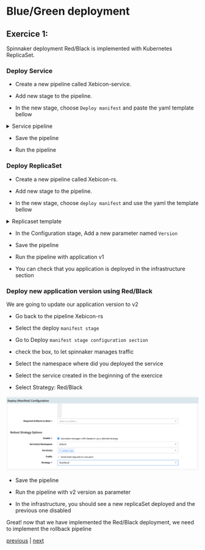 # Blue/Green deployment
## Exercice 1:

Spinnaker deployment Red/Black is implemented with Kubernetes ReplicaSet.

### Deploy Service

* Create a new pipeline called Xebicon-service.

* Add new stage to the pipeline.

* In the new stage, choose `Deploy manifest` and paste the yaml template bellow 

<details><summary>Service pipeline</summary>
<p>

```

apiVersion: v1
kind: Service
metadata:
  name: xebicon-app
spec:
  ports:
    - port: 80
      protocol: TCP
      targetPort: 8080
  selector:
    app: xebincon-app
  type: ClusterIP


```

</p>
</details>

* Save the pipeline

* Run the pipeline


### Deploy ReplicaSet

* Create a new pipeline called Xebicon-rs.

* Add new stage to the pipeline.

* In the new stage, choose `deploy manifest` and use the yaml the template bellow 

<details><summary>Replicaset template</summary>
<p>

```

apiVersion: apps/v1beta2
kind: ReplicaSet
metadata:
  labels:
    applicationName: xebicon-app
  name: xebincon-app
spec:
  replicas: 3
  selector:
    matchLabels:
      applicationName: xebicon-app
  template:
    metadata:
      labels:
        applicationName: xebicon-app
    spec:
      containers:
        - image: 'chakch007/node-web-app:${parameters["version"]}'
          name: primary
          ports:
            - containerPort: 8080
```

</p>
</details>

* In the Configuration stage, Add a new parameter named `Version` 

* Save the pipeline

* Run the pipeline with application v1

* You can check that you application is deployed in the infrastructure section

### Deploy new application version using Red/Black

We are going to update our application version to v2

* Go back to the pipeline Xebicon-rs

* Select the deploy `manifest stage`

* Go to Deploy `manifest stage configuration section`

* check the box, to let spinnaker manages traffic

* Select the namespace where did you deployed the service

* Select the service created in the beginning of the exercice

* Select Strategy: Red/Black

![Deploy service](./images/enable-rb.png)

* Save the pipeline

* Run the pipeline with v2 version as parameter

* In the infrastructure, you should see a new replicaSet deployed and the previous one disabled

Great! now that we have implemented the Red/Black deployment, we need to implement the rollback pipeline

[previous](../README.md) | [next](../exercice2/README.md)



